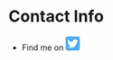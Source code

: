 # Contact Info


- Find me on <a href="https://twitter.com/devanshshukla99"> <img height="25" src="https://github.com/devanshshukla99/devanshshukla99/blob/master/icon/twitter.png?raw=true"></a> 
